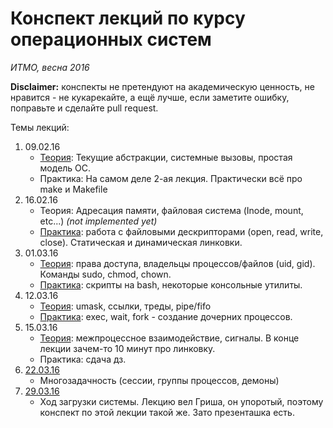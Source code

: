 # Конспект лекций по курсу операционных систем
*ИТМО, весна 2016*

**Disclaimer:** конспекты не претендуют на академическую ценность, не нравится - не кукарекайте, а ещё лучше, если заметите ошибку, поправьте и сделайте pull request.

Темы лекций:

1. 09.02.16
    * [Теория](lectures/lecture0.md): Текущие абстракции, системные вызовы, простая модель ОС.
    * Практика: На самом деле 2-ая лекция. Практически всё про make и Makefile
2. 16.02.16
    * Теория: Адресация памяти, файловая система (Inode, mount, etc...) *(not implemented yet)*
    * [Практика](practicies/practice1/practice1.md): работа с файловыми дескрипторами (open, read, write, close). Статическая и динамическая линковки.
3. 01.03.16 
    * [Теория](lectures/lecture2.md): права доступа, владельцы процессов/файлов (uid, gid). Команды sudo, chmod, chown.
    * [Практика](practicies/practice2/practice2.md): скрипты на bash, некоторые консольные утилиты.  
4. 12.03.16 
    * [Теория](lectures/lecture3.md): umask, ссылки, треды, pipe/fifo
    * [Практика](practicies/practice3/practice3.md): exec, wait, fork - создание дочерних процессов.
5. 15.03.16
    * [Теория](lectures/lecture4.md): межпроцессное взаимодействие, сигналы. В конце лекции зачем-то 10 минут про линковку.
    * Практика: сдача дз.
6. [22.03.16](lectures/lecture5.md) 
    * Многозадачность (сессии, группы процессов, демоны)
7. [29.03.16](lectures/OS-Init.pdf) 
    * Ход загрузки системы. Лекцию вел Гриша, он упоротый, поэтому конспект по этой лекции такой же. Зато презенташка есть.
